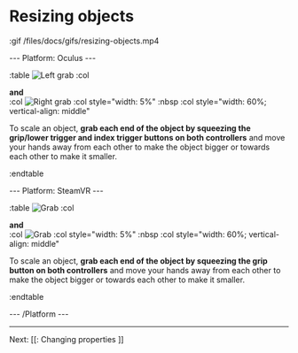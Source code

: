 # Resizing objects

:gif /files/docs/gifs/resizing-objects.mp4

--- Platform: Oculus ---

:table
	![Left grab](/files/docs/graphics/Oculus-touch-alt_L-trigger_L-grip.png)
:col
	<div class="center middle"><b>and</b></div>
:col
	![Right grab](/files/docs/graphics/Oculus-touch_R-trigger_R-grip.png)
:col style="width: 5%"
	:nbsp
:col style="width: 60%; vertical-align: middle"

To scale an object, **grab each end of the object by squeezing the grip/lower trigger and index trigger buttons on both controllers** and move your hands away from each other to make the object bigger or towards each other to make it smaller.

:endtable

--- Platform: SteamVR ---

:table
	![Grab](/files/docs/graphics/Vive_grip.png)
:col
	<div class="center middle"><b>and</b></div>
:col
	![Grab](/files/docs/graphics/Vive_grip.png)
:col style="width: 5%"
	:nbsp
:col style="width: 60%; vertical-align: middle"

To scale an object, **grab each end of the object by squeezing the grip button on both controllers** and move your hands away from each other to make the object bigger or towards each other to make it smaller.

:endtable

--- /Platform ---

---

Next: [[: Changing properties ]]
